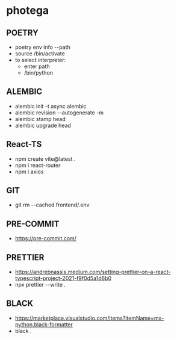 # photega

## POETRY
- poetry env info --path
- source <path>/bin/activate
- to select interpreter:
    - enter path
    - <path>/bin/python

## ALEMBIC
- alembic init -t async alembic
- alembic revision --autogenerate -m <message>
- alembic stamp head
- alembic upgrade head

## React-TS
- npm create vite@latest .
- npm i react-router
- npm i axios

## GIT
- git rm --cached frontend/.env

## PRE-COMMIT
- https://pre-commit.com/

## PRETTIER
- https://andrebnassis.medium.com/setting-prettier-on-a-react-typescript-project-2021-f9f0d5a1d6b0
- npx prettier --write .


## BLACK
- https://marketplace.visualstudio.com/items?itemName=ms-python.black-formatter
- black .
